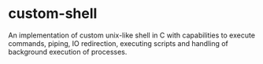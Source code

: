 # custom-shell
An implementation of custom unix-like shell in C with capabilities to execute commands, piping, IO redirection, executing scripts and handling of background execution of processes.
